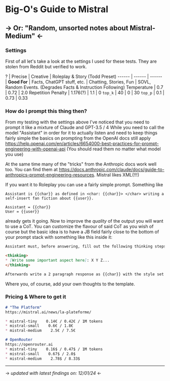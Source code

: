 # Big-O's Guide to Mistral
-> Or: "Random, unsorted notes about Mistral-Medium" <-
---

### Settings
First of all let's take a look at the settings I used for these tests. They are stolen from Reddit but verified to work.

?  | Precise | Creative | Roleplay & Story (Todd Preset)
------ | ------ | ------ |
**Good For**   | Facts, ChatGPT stuff, etc. | Chatting, Stories, Fun | SOVL, Random Events. (Degrades Facts & Instruction Following)
Temperature   | 0.7 | 0.72 | 2.0
Repetition Penalty    | 1.176(?) | 1.1 | 0
`top_k`   | 40 | 0 | 30
`top_p`   | 0.1 | 0.73 | 0.33

### How do I prompt this thing then?
From my testing with the settings above I've noticed that you need to prompt it like a mixture of Claude and GPT-3.5 / 4
While you need to call the model "Assistant" in order for it to actually listen and need to keep things fairly simple the basics on prompting from the OpenAI docs still apply <https://help.openai.com/en/articles/6654000-best-practices-for-prompt-engineering-with-openai-api> (You should read them no matter what model you use)

At the same time many of the "tricks" from the Anthropic docs work well too. You can find them at <https://docs.anthropic.com/claude/docs/guide-to-anthropics-prompt-engineering-resources>. Mistral likes XML(!!!)

If you want it to Roleplay you can use a fairly simple prompt. Something like 
```svelte
Assistant is {{char}} as defined in <char: {{char}}> </char> writing a self-insert fan fiction about {{user}}.

Assistant = {{char}}
User = {{user}}
```
already gets it going. Now to improve the *quality* of the output you will want to use a CoT. You can customize the flavour of said CoT as you wish of course but the basic idea is to have a JB field fairly close to the bottom of your prompt stack with something like this inside it:

```md
Assistant must, before answering, fill out the following thinking steps between the XML <thinking></thinking> tags. Start each thought with a *:

<thinking>
* [Write some important aspect here]: X Y Z...
</thinking>

Afterwards write a 2 paragraph response as {{char}} with the style set in <instructions>
```
Where you, of course, add your own thoughts to the template.

### Pricing & Where to get it
```md
# "The Platform"
https://mistral.ai/news/la-plateforme/

* mistral-tiny    0.14€ / 0.42€ / 1M tokens
* mistral-small    0.6€ / 1.8€
* mistral-medium    2.5€ / 7.5€

# OpenRouter
https://openrouter.ai
* mistral-tiny    0.16$ / 0.47$ / 1M tokens
* mistral-small    0.67$ / 2.0$
* mistral-medium    2.78$ / 8.33$ 
```

---
-> *updated with latest findings on: 12/01/24* <-